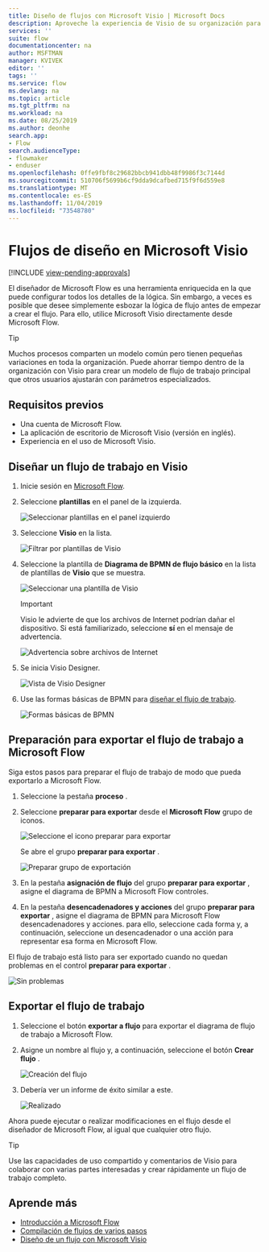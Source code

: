 ```yaml
---
title: Diseño de flujos con Microsoft Visio | Microsoft Docs
description: Aproveche la experiencia de Visio de su organización para compilar modelos comunes como punto de partida para crear flujos.
services: ''
suite: flow
documentationcenter: na
author: MSFTMAN
manager: KVIVEK
editor: ''
tags: ''
ms.service: flow
ms.devlang: na
ms.topic: article
ms.tgt_pltfrm: na
ms.workload: na
ms.date: 08/25/2019
ms.author: deonhe
search.app:
- Flow
search.audienceType:
- flowmaker
- enduser
ms.openlocfilehash: 0ffe9fbf8c29682bbcb941dbb48f9986f3c7144d
ms.sourcegitcommit: 510706f5699b6cf9dda9dcafbed715f9f6d559e8
ms.translationtype: MT
ms.contentlocale: es-ES
ms.lasthandoff: 11/04/2019
ms.locfileid: "73548780"
---
```

# <a name="design-flows-in-microsoft-visio"></a>Flujos de diseño en Microsoft Visio
[!INCLUDE [view-pending-approvals](includes/cc-rebrand.md)]

El diseñador de Microsoft Flow es una herramienta enriquecida en la que puede configurar todos los detalles de la lógica. Sin embargo, a veces es posible que desee simplemente esbozar la lógica de flujo antes de empezar a crear el flujo. Para ello, utilice Microsoft Visio directamente desde Microsoft Flow.

>[!TIP]
> Muchos procesos comparten un modelo común pero tienen pequeñas variaciones en toda la organización. Puede ahorrar tiempo dentro de la organización con Visio para crear un modelo de flujo de trabajo principal que otros usuarios ajustarán con parámetros especializados.

## <a name="prerequisites"></a>Requisitos previos

- Una cuenta de Microsoft Flow.
- La aplicación de escritorio de Microsoft Visio (versión en inglés).
- Experiencia en el uso de Microsoft Visio.

## <a name="design-a-workflow-in-visio"></a>Diseñar un flujo de trabajo en Visio

1. Inicie sesión en [Microsoft Flow](https://flow.microsoft.com).
1. Seleccione **plantillas** en el panel de la izquierda.

     ![Seleccionar plantillas en el panel izquierdo](./media/visio-flows/templates-from-left-panel.png)

1. Seleccione **Visio** en la lista.

     ![Filtrar por plantillas de Visio](./media/visio-flows/select-visio.png) 

1. Seleccione la plantilla de **Diagrama de BPMN de flujo básico** en la lista de plantillas de **Visio** que se muestra.

     ![Seleccionar una plantilla de Visio](./media/visio-flows/visio-templates.png) 

     >[!IMPORTANT]
     >Visio le advierte de que los archivos de Internet podrían dañar el dispositivo. Si está familiarizado, seleccione **sí** en el mensaje de advertencia.

     ![Advertencia sobre archivos de Internet](./media/visio-flows/visio-warning.png)

1. Se inicia Visio Designer.

     ![Vista de Visio Designer](./media/visio-flows/visio-designer.png)


1. Use las formas básicas de BPMN para [diseñar el flujo de trabajo](https://support.office.com/article/design-a-microsoft-flow-in-visio-35f0c9a9-912b-486d-88f7-4fc68013ad1a).

   ![Formas básicas de BPMN](./media/visio-flows/bpmn-basic-shapes.png)

## <a name="prepare-to-export-your-workflow-to-microsoft-flow"></a>Preparación para exportar el flujo de trabajo a Microsoft Flow

Siga estos pasos para preparar el flujo de trabajo de modo que pueda exportarlo a Microsoft Flow.

1. Seleccione la pestaña **proceso** .
1. Seleccione **preparar para exportar** desde el **Microsoft Flow** grupo de iconos.

   ![Seleccione el icono preparar para exportar](./media/visio-flows/prepare-export-icon.png)
   
   Se abre el grupo **preparar para exportar** .

   ![Preparar grupo de exportación](./media/visio-flows/prepare-export-group.png)

1. En la pestaña **asignación de flujo** del grupo **preparar para exportar** , asigne el diagrama de BPMN a Microsoft Flow controles. 

1. En la pestaña **desencadenadores y acciones** del grupo **preparar para exportar** , asigne el diagrama de BPMN para Microsoft Flow desencadenadores y acciones. para ello, seleccione cada forma y, a continuación, seleccione un desencadenador o una acción para representar esa forma en Microsoft Flow.

El flujo de trabajo está listo para ser exportado cuando no quedan problemas en el control **preparar para exportar** .

![Sin problemas](./media/visio-flows/prepare-export-no-issues.png) 

## <a name="export-your-workflow"></a>Exportar el flujo de trabajo
1. Seleccione el botón **exportar a flujo** para exportar el diagrama de flujo de trabajo a Microsoft Flow.
1. Asigne un nombre al flujo y, a continuación, seleccione el botón **Crear flujo** .
   
   ![Creación del flujo](./media/visio-flows/export-create-flow.png)

1. Debería ver un informe de éxito similar a este.

    ![Realizado](./media/visio-flows/export-create-flow-success.png)

Ahora puede ejecutar o realizar modificaciones en el flujo desde el diseñador de Microsoft Flow, al igual que cualquier otro flujo.

>[!TIP]
> Use las capacidades de uso compartido y comentarios de Visio para colaborar con varias partes interesadas y crear rápidamente un flujo de trabajo completo.

## <a name="learn-more"></a>Aprende más

- [Introducción a Microsoft Flow](getting-started.md) 
- [Compilación de flujos de varios pasos](multi-step-logic-flow.md)
- [Diseño de un flujo con Microsoft Visio](https://support.office.com/article/design-a-microsoft-flow-in-visio-35f0c9a9-912b-486d-88f7-4fc68013ad1a)

     
